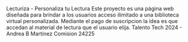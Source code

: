 Lecturiza - Personaliza tu Lectura
Este proyecto es una página web diseñada para brindar a los usuarios acceso ilimitado a una biblioteca virtual personalizada. 
Mediante el pago de suscripcion la idea es que accedan al material de lectura que el usuario elija.
Talento Tech 2024 - Andrea B Martinez Comision 24225 
